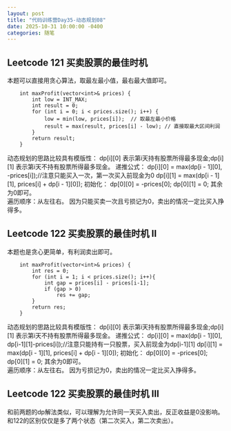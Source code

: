 ```yaml
---
layout: post
title: "代码训练营Day35-动态规划08"
date: 2025-10-31 10:00:00 -0400
categories: 随笔
---
```


## Leetcode 121 买卖股票的最佳时机
本题可以直接用贪心算法，取最左最小值，最右最大值即可。
```
    int maxProfit(vector<int>& prices) {
        int low = INT_MAX;
        int result = 0;
        for (int i = 0; i < prices.size(); i++) {
            low = min(low, prices[i]);  // 取最左最小价格
            result = max(result, prices[i] - low); // 直接取最大区间利润
        }
        return result;
    }
```
动态规划的思路比较具有模版性：
dp[i][0] 表示第i天持有股票所得最多现金;dp[i][1] 表示第i天不持有股票所得最多现金。
递推公式：
dp[i][0] = max(dp[i - 1][0], -prices[i]);//注意只能买入一次，第一次买入前现金为0
dp[i][1] = max(dp[i - 1][1], prices[i] + dp[i - 1][0]);
初始化：
dp[0][0] = -prices[0];
dp[0][1] = 0;
其余为0即可。   
遍历顺序：从左往右。
因为只能买卖一次且亏损记为0，卖出的情况一定比买入挣得多。

## Leetcode 122 买卖股票的最佳时机 II
本题也是贪心更简单，有利润卖出即可。
```
    int maxProfit(vector<int>& prices) {
        int res = 0;
        for (int i = 1; i < prices.size(); i++){
            int gap = prices[i] - prices[i-1];
            if (gap > 0)
                res += gap; 
        }
        return res;
    }
```
动态规划的思路比较具有模版性：
dp[i][0] 表示第i天持有股票所得最多现金;dp[i][1] 表示第i天不持有股票所得最多现金。
递推公式：
dp[i][0] = max(dp[i - 1][0], dp[i-1][1]-prices[i]);//注意只能持有一只股票，买入前现金为dp[i-1][1]
dp[i][1] = max(dp[i - 1][1], prices[i] + dp[i - 1][0]);
初始化：
dp[0][0] = -prices[0];
dp[0][1] = 0;
其余为0即可。   
遍历顺序：从左往右。
因为亏损记为0，卖出的情况一定比买入挣得多。

## Leetcode 122 买卖股票的最佳时机 III
和前两题的dp解法类似，可以理解为允许同一天买入卖出，反正收益是0没影响。
和122的区别仅仅是多了两个状态（第二次买入，第二次卖出）。








